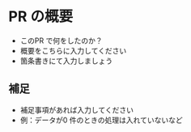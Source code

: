 # PR の概要
- このPR で何をしたのか？
- 概要をこちらに入力してください
- 箇条書きにて入力しましょう

## 補足
- 補足事項があれば入力してください
- 例：データが0 件のときの処理は入れていないなど